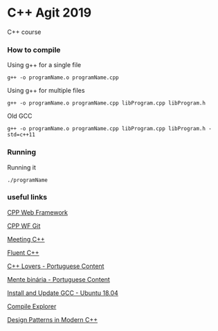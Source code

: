 # C++ Agit 2019

C++ course

### How to compile

Using g++ for a single file

```
g++ -o programName.o programName.cpp
```

Using g++ for multiple files

```
g++ -o programName.o programName.cpp libProgram.cpp libProgram.h
```


Old GCC

```
g++ -o programName.o programName.cpp libProgram.cpp libProgram.h -std=c++11
```

### Running

Running it

```
./programName
```


### useful links

[CPP Web Framework](https://www.cppwebframework.com)

[CPP WF Git](https://github.com/HerikLyma/CPPWebFramework)

[Meeting C++](http://meetingcpp.com)

[Fluent C++](https://www.fluentcpp.com)

[C++ Lovers - Portuguese Content](https://www.cpplovers.com/tutoriais)

[Mente binária - Portuguese Content](https://www.mentebinaria.com.br)

[Install and Update GCC - Ubuntu 18.04](https://linuxize.com/post/how-to-install-gcc-compiler-on-ubuntu-18-04/)

[Compile Explorer](https://godbolt.org/)

[Design Patterns in Modern C++](https://www.udemy.com/course/patterns-cplusplus/)
